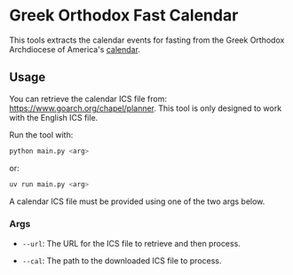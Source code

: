 # Greek Orthodox Fast Calendar

This tools extracts the calendar events for fasting from the Greek Orthodox Archdiocese of America's [calendar](https://www.goarch.org/chapel/calendar).

## Usage

You can retrieve the calendar ICS file from: https://www.goarch.org/chapel/planner.
This tool is only designed to work with the English ICS file.

Run the tool with:

```bash
python main.py <arg>
```

or:

```bash
uv run main.py <arg>
```

A calendar ICS file must be provided using one of the two args below.

### Args

- `--url`: The URL for the ICS file to retrieve and then process.

- `--cal`: The path to the downloaded ICS file to process.

